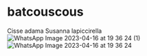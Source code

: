 # batcouscous
Cisse adama Susanna lapiccirella
![WhatsApp Image 2023-04-16 at 19 36 24 (1)](https://github.com/adama003/Batcouscous1/assets/128383731/92e82cb6-8140-44cb-a613-c749e352f5ab)
![WhatsApp Image 2023-04-16 at 19 36 24](https://github.com/adama003/Batcouscous1/assets/128383731/eee9e863-df80-4a08-b6db-bee154be51bb)
